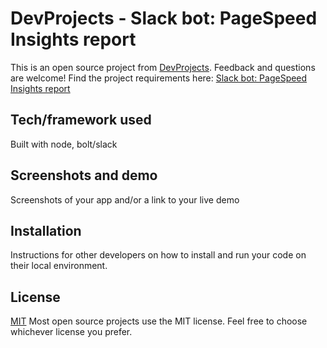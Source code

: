 # DevProjects - Slack bot: PageSpeed Insights report

This is an open source project from [DevProjects](http://www.codementor.io/projects). Feedback and questions are welcome!
Find the project requirements here: [Slack bot: PageSpeed Insights report](https://www.codementor.io/projects/tool/slack-bot-pagespeed-insights-report-atx32l925h)

## Tech/framework used
Built with node, bolt/slack

## Screenshots and demo
Screenshots of your app and/or a link to your live demo

## Installation
Instructions for other developers on how to install and run your code on their local environment.

## License
[MIT](https://choosealicense.com/licenses/mit/)
Most open source projects use the MIT license. Feel free to choose whichever license you prefer.
